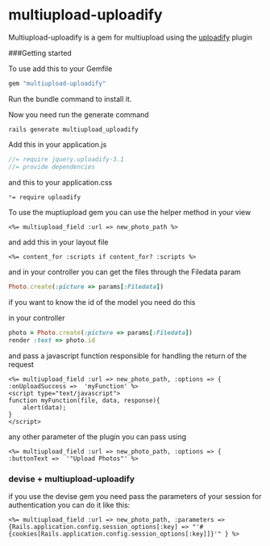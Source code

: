 multiupload-uploadify
=====================

Multiupload-uploadify is a gem for multiupload using the <a href='http://www.uploadify.com/'>uploadify</a> plugin

###Getting started

To use add this to your Gemfile

``` ruby
gem "multiupload-uploadify"
```
Run the bundle command to install it.

Now you need run the generate command

``` console
rails generate multiupload_uploadify
```

Add this in your application.js
``` javascript
//= require jquery.uploadify-3.1
//= provide dependencies
```

and this to your application.css
``` css
*= require uploadify
```

To use the muptiupload gem  you can use the helper method in your view
``` erb
<%= multiupload_field :url => new_photo_path %>
```
and add this in your layout file
``` erb
<%= content_for :scripts if content_for? :scripts %>
```
and in your controller you can get the files through the Filedata param

``` ruby
Photo.create(:picture => params[:Filedata])
```

if you want to know the id of the model you need do this

in your controller
``` ruby
photo = Photo.create(:picture => params[:Filedata])
render :text => photo.id
```

and pass a javascript function responsible for handling the return of the request
``` erb
<%= multiupload_field :url => new_photo_path, :options => { :onUploadSuccess =>  'myFunction' %>
<script type="text/javascript">
function myFunction(file, data, response){
	alert(data);
}
</script>
```

any other parameter of the plugin you can pass using
``` erb
<%= multiupload_field :url => new_photo_path, :options => { :buttonText =>  '"Upload Photos"' %>
```

### devise + multiupload-uploadify

if you use the devise gem you need pass the parameters of your session for authentication
you can do it like this:
``` erb
<%= multiupload_field :url => new_photo_path, :parameters => {Rails.application.config.session_options[:key] => "'#{cookies[Rails.application.config.session_options[:key]]}'" } %>
```
